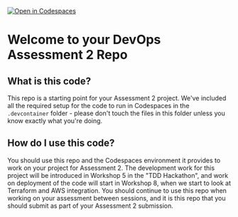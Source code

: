 [![Open in Codespaces](https://classroom.github.com/assets/launch-codespace-7f7980b617ed060a017424585567c406b6ee15c891e84e1186181d67ecf80aa0.svg)](https://classroom.github.com/open-in-codespaces?assignment_repo_id=12675049)
# Welcome to your DevOps Assessment 2 Repo

## What is this code?

This repo is a starting point for your Assessment 2 project. We've included all the required setup for the code to run in Codespaces in the `.devcontainer` folder - please don't touch the files in this folder unless you know exactly what you're doing.

## How do I use this code?

You should use this repo and the Codespaces environment it provides to work on your project for Assessment 2. The development work for this project will be introduced in Workshop 5 in the "TDD Hackathon", and work on deployment of the code will start in Workshop 8, when we start to look at Terraform and AWS integration. You should continue to use this repo when working on your assessment between sessions, and it is this repo that you should submit as part of your Assessment 2 submission.

